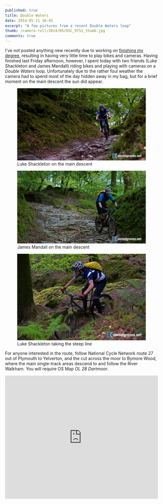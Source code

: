 ```yaml
---
published: true
title: Double Waters
date: 2014-05-11 16:45
excerpt: "A few pictures from a recent Double Waters loop"
thumb: /camera-roll/2014/05/DSC_9752_thumb.jpg
comments: true
---
```


I've not posted anything new recently due to working on [finishing my degree](/notebook/2014/05/finishing-university/ "Thoughts on the last four years at University"), resulting in having very little time to play bikes and cameras. Having finished last Friday afternoon, however, I spent today with two friends (Luke Shackleton and James Mandall) riding bikes and playing with cameras on a *Double Waters* loop. Unfortunately due to the rather foul weather the camera had to spend most of the day hidden away in my bag, but for a brief moment on the main descent the sun did appear.

<figure>
	<img src="/assets/camera-roll/2014/05/DSC_9752.jpg" alt="Luke Shackleton on the main descent" />
	<figcaption>Luke Shackleton on the main descent</figcaption>
</figure>

<figure>
	<img src="/assets/camera-roll/2014/05/DSC_9757.jpg" alt="James Mandall on the main descent" />
	<figcaption>James Mandall on the main descent</figcaption>
</figure>

<figure>
	<img src="/assets/camera-roll/2014/05/DSC_9764.jpg" alt="Luke Shackleton taking the steep line" />
	<figcaption>Luke Shackleton taking the steep line</figcaption>
</figure>

For anyone interested in the route, follow National Cycle Network route 27 out of Plymouth to Yelverton, and the cut across the moor to Bymore Wood, where the main single-track areas descend to and follow the River Walkham. You will require OS Map *OL 28 Dartmoor*.

<iframe height='405px' width='100%' frameborder='0' allowtransparency='true' scrolling='no' src='http://www.strava.com/activities/139888616/embed/ac2622fdcd341be0dfce914d3e5b7faa092a5ac4'></iframe>
